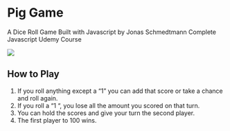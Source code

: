 # Pig Game

A Dice Roll Game Built with Javascript by Jonas Schmedtmann Complete Javascript Udemy Course

<img src="https://user-images.githubusercontent.com/88436030/144928335-5c32818e-6960-40ee-a011-d0d523832a26.PNG" style="width= 400px"/>

## How to Play

1. If you roll anything except a “1” you can add that score or take a chance and roll again.
2. If you roll a “1 “, you lose all the amount you scored on that turn.
3. You can hold the scores and give your turn the second player.
4. The first player to 100 wins.
